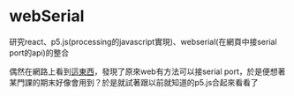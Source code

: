 # webSerial

研究react、p5.js(processing的javascript實現)、webserial(在網頁中接serial port的api)的整合

偶然在網路上看到[這東西](https://github.com/BaudDance/SerialAssistant)，發現了原來web有方法可以接serial port，於是便想著某門課的期末好像會用到？於是就試著跟以前就知道的p5.js合起來看看了